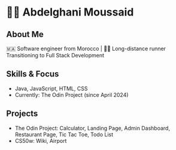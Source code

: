 # 👨‍💻 Abdelghani Moussaid

## About Me
🇲🇦 Software engineer from Morocco | 🏃‍♂️ Long-distance runner<br> Transitioning to Full Stack Development

## Skills & Focus
- Java, JavaScript, HTML, CSS
- Currently: The Odin Project (since April 2024)

## Projects
- The Odin Project: Calculator, Landing Page, Admin Dashboard, Restaurant Page, Tic Tac Toe, Todo List
- CS50w: Wiki, Airport
